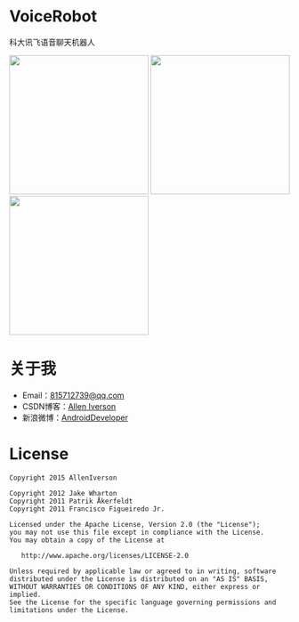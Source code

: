 # VoiceRobot
科大讯飞语音聊天机器人

<img src="https://github.com/JackChen1999/VoiceRobot/blob/master/art/%E8%AF%AD%E9%9F%B3%E8%81%8A%E5%A4%A9%E6%9C%BA%E5%99%A8%E4%BA%BA-2.jpg" width="250" /> <img src="https://github.com/JackChen1999/VoiceRobot/blob/master/art/%E8%AF%AD%E9%9F%B3%E8%81%8A%E5%A4%A9%E6%9C%BA%E5%99%A8%E4%BA%BA-3.jpg" width="250" /> <img src="https://github.com/JackChen1999/VoiceRobot/blob/master/art/%E8%AF%AD%E9%9F%B3%E8%81%8A%E5%A4%A9%E6%9C%BA%E5%99%A8%E4%BA%BA-1.jpg" width="250" />

# 关于我

- Email：<815712739@qq.com>
- CSDN博客：[Allen Iverson](http://blog.csdn.net/axi295309066)
- 新浪微博：[AndroidDeveloper](http://weibo.com/u/1848214604?topnav=1&amp;wvr=6&amp;topsug=1&amp;is_all=1)

# License

    Copyright 2015 AllenIverson

    Copyright 2012 Jake Wharton
    Copyright 2011 Patrik Åkerfeldt
    Copyright 2011 Francisco Figueiredo Jr.

    Licensed under the Apache License, Version 2.0 (the "License");
    you may not use this file except in compliance with the License.
    You may obtain a copy of the License at

       http://www.apache.org/licenses/LICENSE-2.0

    Unless required by applicable law or agreed to in writing, software
    distributed under the License is distributed on an "AS IS" BASIS,
    WITHOUT WARRANTIES OR CONDITIONS OF ANY KIND, either express or implied.
    See the License for the specific language governing permissions and
    limitations under the License.
